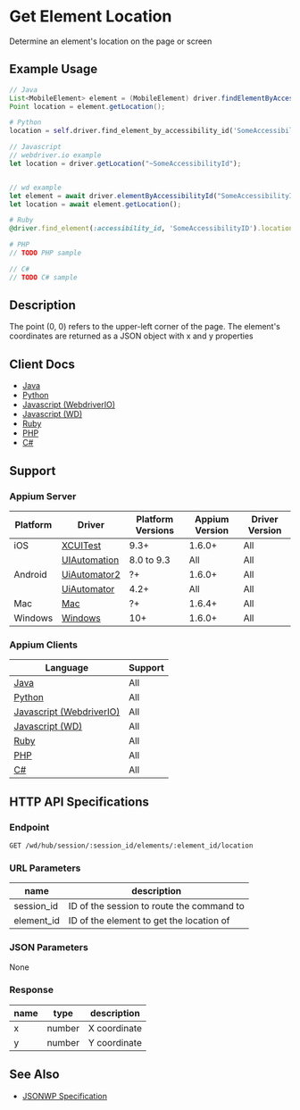 # Get Element Location

Determine an element's location on the page or screen
## Example Usage

```java
// Java
List<MobileElement> element = (MobileElement) driver.findElementByAccessibilityId("SomeAccessibilityID");
Point location = element.getLocation();

```

```python
# Python
location = self.driver.find_element_by_accessibility_id('SomeAccessibilityID').location

```

```javascript
// Javascript
// webdriver.io example
let location = driver.getLocation("~SomeAccessibilityId");


// wd example
let element = await driver.elementByAccessibilityId("SomeAccessibilityID");
let location = await element.getLocation();

```

```ruby
# Ruby
@driver.find_element(:accessibility_id, 'SomeAccessibilityID').location

```

```php
# PHP
// TODO PHP sample

```

```csharp
// C#
// TODO C# sample

```


## Description

The point (0, 0) refers to the upper-left corner of the page. The element's coordinates are returned as a JSON object with x and y properties

## Client Docs

 * [Java](https://seleniumhq.github.io/selenium/docs/api/java/org/openqa/selenium/WebElement.html#getLocation--) 
 * [Python](http://selenium-python.readthedocs.io/api.html#selenium.webdriver.remote.webelement.WebElement.location) 
 * [Javascript (WebdriverIO)](http://webdriver.io/api/property/getLocation.html) 
 * [Javascript (WD)](https://github.com/admc/wd/blob/master/lib/commands.js#L2175) 
 * [Ruby](http://www.rubydoc.info/gems/selenium-webdriver/Selenium/WebDriver/Element:location) 
 * [PHP](https://github.com/appium/php-client/) 
 * [C#](https://github.com/appium/appium-dotnet-driver/) 

## Support

### Appium Server

|Platform|Driver|Platform Versions|Appium Version|Driver Version|
|--------|----------------|------|--------------|--------------|
| iOS | [XCUITest](/docs/en/drivers/ios-xcuitest.md) | 9.3+ | 1.6.0+ | All |
|  | [UIAutomation](/docs/en/drivers/ios-uiautomation.md) | 8.0 to 9.3 | All | All |
| Android | [UiAutomator2](/docs/en/drivers/android-uiautomator2.md) | ?+ | 1.6.0+ | All |
|  | [UiAutomator](/docs/en/drivers/android-uiautomator.md) | 4.2+ | All | All |
| Mac | [Mac](/docs/en/drivers/mac.md) | ?+ | 1.6.4+ | All |
| Windows | [Windows](/docs/en/drivers/windows.md) | 10+ | 1.6.0+ | All |

### Appium Clients 

|Language|Support|
|--------|-------|
|[Java](https://github.com/appium/java-client/releases/latest)| All |
|[Python](https://github.com/appium/python-client/releases/latest)| All |
|[Javascript (WebdriverIO)](http://webdriver.io/index.html)| All |
|[Javascript (WD)](https://github.com/admc/wd/releases/latest)| All |
|[Ruby](https://github.com/appium/ruby_lib/releases/latest)| All |
|[PHP](https://github.com/appium/php-client/releases/latest)| All |
|[C#](https://github.com/appium/appium-dotnet-driver/releases/latest)| All |

## HTTP API Specifications

### Endpoint

`GET /wd/hub/session/:session_id/elements/:element_id/location`

### URL Parameters

|name|description|
|----|-----------|
|session_id|ID of the session to route the command to|
|element_id|ID of the element to get the location of|

### JSON Parameters

None

### Response

|name|type|description|
|----|----|-----------|
| x | number | X coordinate |
| y | number | Y coordinate |

## See Also

* [JSONWP Specification](https://github.com/SeleniumHQ/selenium/wiki/JsonWireProtocol#sessionsessionidelementidlocation)
